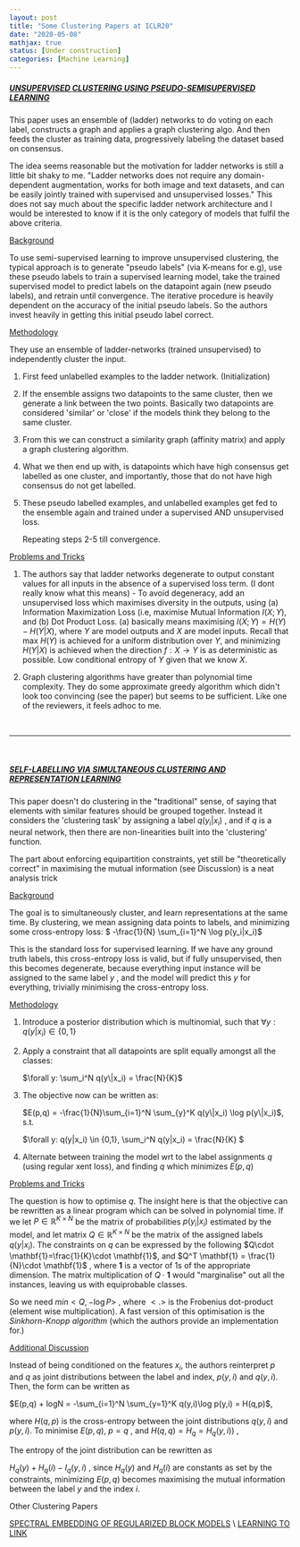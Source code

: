 ```yaml
---
layout: post
title: "Some Clustering Papers at ICLR20"
date: "2020-05-08"
mathjax: true
status: [Under construction]
categories: [Machine Learning]
---
```



##### [UNSUPERVISED CLUSTERING USING PSEUDO-SEMISUPERVISED LEARNING](https://openreview.net/pdf?id=rJlnxkSYPS)

This paper uses an ensemble of (ladder) networks to do voting on each label, constructs a graph
and applies a graph clustering algo. And then feeds the cluster as training data, progressively
labeling the dataset based on consensus. 

The idea seems reasonable but the motivation for ladder networks is still a little bit shaky to
me. "Ladder networks does not require any domain-dependent augmentation, works for both image
and text datasets, and can be easily jointly trained with supervised and unsupervised losses."
This does not say much about the specific ladder network architecture and I would be
  interested to know if it is the only category of models that fulfil the above criteria. 

<u>Background</u>

To use semi-supervised learning to improve unsupervised clustering, the typical approach is to
generate "pseudo labels" (via K-means for e.g), use these pseudo labels to train a supervised
learning model, take the trained supervised model to predict labels on the datapoint again (new
pseudo labels), and retrain until convergence. The iterative procedure is heavily dependent on
the accuracy of the initial pseudo labels. So the authors invest heavily in getting this
initial pseudo label correct. 

<u>Methodology</u>

They use an ensemble of ladder-networks (trained unsupervised) to independently cluster the
input.

1. First feed unlabelled examples to the ladder network.  (Initialization)

2. If the ensemble assigns two datapoints to the same cluster, then we generate a link between
   the two points. Basically two datapoints are considered 'similar' or 'close' if the models
think they belong to the same cluster.

3. From this we can construct a similarity graph (affinity matrix) and apply a graph clustering
   algorithm.

4. What we then end up with, is datapoints which have high consensus get labelled as one
   cluster, and importantly, those that do not have high consensus do not get labelled. 

5. These pseudo labelled examples, and unlabelled examples get fed to the ensemble again and
   trained under a supervised AND unsupervised loss.

   Repeating steps 2-5 till convergence. 

<u>Problems and Tricks</u>

1. The authors say that ladder networks degenerate to output constant values for all inputs in
   the absence of a supervised loss term. (I dont really know what this means) - To avoid
degeneracy, add an unsupervised loss which maximises diversity in the outputs, using (a)
Information Maximization Loss (i.e, maximise Mutual Information $I(X; Y)$, and (b) Dot Product
Loss. (a) basically means maximising $I(X;Y) = H(Y) - H(Y|X)$, where $Y$ are model outputs and $X$ are model inputs. Recall that max $H(Y)$ is achieved for a uniform distribution over $Y$, and minimizing
$H(Y|X)$ is achieved when the direction $f:X\rightarrow Y$ is as deterministic as possible. Low conditional
entropy of $Y$ given that we know $X$. 


2. Graph clustering algorithms have greater than polynomial time complexity. They do some
   approximate greedy algorithm which didn't look too convincing (see the paper) but seems to
be sufficient. Like one of the reviewers, it feels adhoc to me.

<br>

---
<br>

##### [SELF-LABELLING VIA SIMULTANEOUS CLUSTERING AND REPRESENTATION LEARNING](https://openreview.net/pdf?id=Hyx-jyBFPr)

This paper doesn't do clustering in the "traditional" sense, of saying that elements with
similar features should be grouped together. Instead it considers the 'clustering task' by
assigning a label $q(y_i|x_i)$ , and if $q$ is a neural network, then there are non-linearities
built into the 'clustering' function.    

The part about enforcing equipartition constraints, yet still be "theoretically correct" in
maximising the mutual information (see Discussion) is a neat analysis trick

<u>Background</u>

The goal is to simultaneously cluster, and learn representations at the same time.  By
clustering, we mean assigning data points to labels, and minimizing some cross-entropy loss: $ -\frac{1}{N} \sum_{i=1}^N \log p(y_i\|x_i)$

This is the standard loss for supervised learning. If we have any ground truth labels, this
cross-entropy loss is valid, but if fully unsupervised, then this becomes degenerate, because
everything input instance will be assigned to the same label $y$ , and the model will predict
this $y$ for everything, trivially minimising the cross-entropy loss. 

<u>Methodology</u>

1. Introduce a posterior distribution which is multinomial, such that $\forall y: q(y|x_i) \in
   \{0,1\}$

2. Apply a constraint that all datapoints are split equally amongst all the classes:  

   $\forall y: \sum_i^N q(y\|x_i) = \frac{N}{K}$

3. The objective now can be written as:

    $E(p,q) = -\frac{1}{N}\sum_{i=1}^N \sum_{y}^K q(y\|x_i) \log p(y\|x_i)$, s.t. 

    $\forall y: q(y\|x_i) \in \{0,1\}, \sum_i^N q(y\|x_i) = \frac{N}{K} $
   
   

4. Alternate between training the model wrt to the label assignments $q$  (using regular xent
   loss), and finding $q$ which minimizes $E(p,q)$ 

<u>Problems and Tricks</u>

The question is how to optimise $q$. The insight here is that the objective can be rewritten as
a linear program which can be solved in polynomial time. If we let $P\in \mathbb{R}^{K\times
N}$ be the matrix of probabilities $p(y_i|x_i)$  estimated by the model, and let matrix $Q \in
\mathbb{R}^{K\times N}$ be the matrix of the assigned labels $q(y|x_i)$. The constraints on $q$
can be expressed by the following $Q\cdot \mathbf{1}=\frac{1}{K}\cdot \mathbf{1}$, and $Q^T
\mathbf{1} = \frac{1}{N}\cdot \mathbf{1}$ , where $\mathbf{1}$ is a vector of 1s of the appropriate
dimension. The matrix multiplication of $Q\cdot \mathbf{1}$ would "marginalise" out all the
instances, leaving us with equiprobable classes. 

So we need $min <Q, - \log P>$ , where $<.>$ is the Frobenius dot-product (element wise
multiplication). A fast version of this optimisation is the *Sinkhorn-Knopp algorithm* (which the authors provide an implementation for.)

<u>Additional Discussion</u>

Instead of being conditioned on the features $x_i$, the authors reinterpret $p$ and $q$ as
joint distributions between the label and index, $p(y, i)$ and $q(y, i)$. Then, the form can be
written as 

$E(p,q) + logN = -\sum_{i=1}^N \sum_{y=1}^K q(y,i)\log p(y,i) = H(q,p)$, 

where $H(q,p)$ is the cross-entropy between the joint distributions $q(y,i)$ and $p(y,i)$. To
minimise $E(p,q)$, $p=q$ , and $H(q,q)=H_q =H_q(y,i))$ , 

The entropy of the joint distribution can be rewritten as 

$H_q(y) +H_q(i) - I_q(y,i)$  , since $H_q(y)$ and $H_q(i)$ are constants as set by the
constraints, minimizing $E(p,q)$ becomes maximising the mutual information between the label
$y$ and the index $i$. 


Other Clustering Papers 

[SPECTRAL EMBEDDING OF REGULARIZED BLOCK MODELS](https://openreview.net/pdf?id=H1l_0JBYwS) \\
[LEARNING TO LINK](https://openreview.net/pdf?id=S1eRbANtDB)
